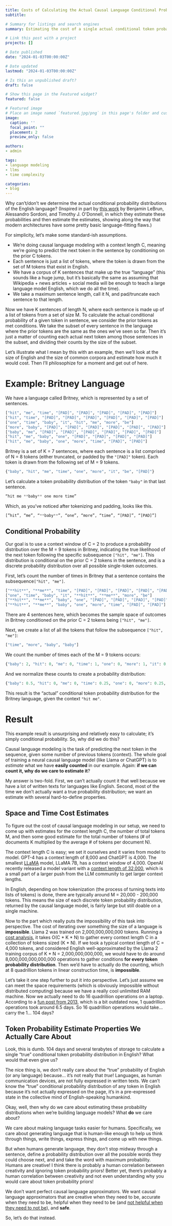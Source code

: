 ```yaml
---
title: Costs of Calculating the Actual Causal Language Conditional Probabilities of English
subtitle:

# Summary for listings and search engines
summary: Estimating the cost of a single actual conditional token probability distribution in causal language modeling in a given language

# Link this post with a project
projects: []

# Date published
date: "2024-01-03T00:00:00Z"

# Date updated
lastmod: "2024-01-03T00:00:00Z"

# Is this an unpublished draft?
draft: false

# Show this page in the Featured widget?
featured: false

# Featured image
# Place an image named `featured.jpg/png` in this page's folder and customize its options here.
image:
  caption: ''
  focal_point: ""
  placement: 2
  preview_only: false

authors:
- admin

tags:
- language modeling
- llms
- time complexity

categories:
- blog
---
```


Why can’t/don’t we determine the actual conditional probability distributions of the English language? (Inspired in part by [this work](https://arxiv.org/abs/2203.12788) by Benjamin LeBrun, Alessandro Sordoni, and Timothy J. O'Donnell, in which they estimate these probabilities and then estimate the estimates, showing along the way that modern architectures have some pretty basic language-fitting flaws.)

For simplicity, let’s make some standard-ish assumptions. 

- We’re doing causal language modeling with a context length C, meaning we’re going to predict the next token in the sentence by conditioning on the prior C tokens.
- Each sentence is just a list of tokens, where the token is drawn from the set of M tokens that exist in English.
- We have a corpus of K sentences that make up the true “language” (this sounds like a huge jump, but it’s basically the same as assuming that Wikipedia + news articles + social media will be enough to teach a large language model English, which we do all the time).
- We take a maximum sentence length, call it N, and pad/truncate each sentence to that length.

Now we have K sentences of length N, where each sentence is made up of a list of tokens from a set of size M. To calculate the actual conditional probability of a given token in sentence, we consider the prior tokens as met conditions. We take the subset of every sentence in the language where the prior tokens are the same as the ones we’ve seen so far. Then it’s just a matter of counting each actual next token among those sentences in the subset, and dividing their counts by the size of the subset.

Let’s illustrate what I mean by this with an example, then we’ll look at the size of English and the size of common corpora and estimate how much it would cost. Then I’ll philosophize for a moment and get out of here.

# Example: Britney Language

We have a language called Britney, which is represented by a set of sentences.

```python
["hit", "me", "time", "[PAD]", "[PAD]", "[PAD]", "[PAD]", "[PAD]"]
["hit", "time", "[PAD]", "[PAD]", "[PAD]", "[PAD]", "[PAD]", "[PAD]"]
["one", "time", "baby", "it", "hit", "me", "more", "be"]
["more", "baby", "[PAD]", "[PAD]", "[PAD]", "[PAD]", "[PAD]", "[PAD]"]
["baby", "me", "[PAD]", "[PAD]", "[PAD]", "[PAD]", "[PAD]", "[PAD]"]
["hit", "me", "baby", "one", "[PAD]", "[PAD]", "[PAD]", "[PAD]"]
["hit", "me", "baby", "one", "more", "time", "[PAD]", "[PAD]"]
```

Britney is a set of K = 7 sentences, where each sentence is a list comprised of N = 8 tokens (either truncated, or padded by the `"[PAD]"` token). Each token is drawn from the following set of M = 9 tokens.

```python
{"baby", "hit", "me", "time", "one", "more", "it", "be", "[PAD]"}
```

Let’s calculate a token probability distribution of the token `"baby"` in that last sentence.

```python
“hit me **baby** one more time”
```

Which, as you’ve noticed after tokenizing and padding, looks like this.

```python
[”hit”, “me”, “**baby**”, “one”, “more”, “time”, “[PAD]”, “[PAD]”]
```

## Conditional Probability

Our goal is to use a context window of C = 2 to produce a probability distribution over the M = 9 tokens in Britney, indicating the true likelihood of the next token following the specific subsequence `["hit", "me"]`. This distribution is conditional on the prior C = 2 tokens in the sentence, and is a discrete probability distribution over all possible single-token outcomes. 

First, let’s count the number of times in Britney that a sentence contains the subsequence`["hit", "me"]`.

```python
["**hit**", "**me**", "time", "[PAD]", "[PAD]", "[PAD]", "[PAD]", "[PAD]"]
["one", "time", "baby", "it", "**hit**", "**me**", "more", "be"]
["**hit**", "**me**", "baby", "one", "[PAD]", "[PAD]", "[PAD]", "[PAD]"]
["**hit**", "**me**", "baby", "one", "more", "time", "[PAD]", "[PAD]"]
```

There are 4 sentences here, which becomes the sample space of outcomes in Britney conditioned on the prior C = 2 tokens being `["hit", "me"]`.

Next, we create a list of all the tokens that follow the subsequence `["hit", "me"]`:

```python
["time", "more", "baby", "baby"]
```

We count the number of times each of the M = 9 tokens occurs:

```python
{"baby": 2, "hit": 0, "me": 0, "time": 1, "one": 0, "more": 1, "it": 0, "be": 0, "[PAD]": 0}
```

And we normalize these counts to create a probability distribution:

```python
{"baby": 0.5, "hit": 0, "me": 0, "time": 0.25, "one": 0, "more": 0.25, "it": 0, "be": 0, "[PAD]": 0}
```

This result is the “actual” conditional token probability distribution for the Britney language, given the context `"hit me"`.

# Result

This example result is unsurprising and relatively easy to calculate; it’s simply conditional probability. So, why did we do this?

Causal language modeling is the task of predicting the next token in the sequence, given some number of previous tokens (context). The whole goal of training a neural causal language model (like Llama or ChatGPT) is to *estimate* what we have ************easily counted************ in our example. Again: **if we can count it, why do we care to estimate it**?

My answer is two-fold. First, we can’t actually count it that well because we have a lot of written texts for languages like English. Second, most of the time we don’t actually want a true probability distribution; we want an estimate with several hard-to-define properties.

## Space and Time Cost Estimates

To figure out the cost of causal language modeling in our setup, we need to come up with estimates for the context length C, the number of total tokens M, and then some good estimate for the total number of tokens (# of documents K multiplied by the average # of tokens per document N).  

The context length C is easy; we set it ourselves and it varies from model to model. GPT-4 has a context length of 8,000 and ChatGPT is 4,000. The smallest [LLaMA](https://github.com/facebookresearch/llama/blob/main/MODEL_CARD.md) model, LLaMA 7B, has a context window of 4,000. OpenAI recently released a model variant with a [context length of 32,000](https://news.ycombinator.com/item?id=38130309), which is a small part of a larger push from the LLM community to get larger context lengths. 

In English, depending on how tokenization (the process of turning texts into lists of tokens) is done, there are typically around M = 20,000 - 200,000 tokens. This means the size of each discrete token probability distribution, returned by the causal language model, is fairly large but still doable on a single machine. 

Now to the part which really puts the impossibility of this task into perspective. The cost of iterating over something the size of a language is **impossible**. Llama 2 was trained on 2,000,000,000,000 tokens. Running a [cost analysis](https://www.quora.com/What-is-the-time-complexity-of-std-string-find-in-C++), it takes O(C * K * N) to gather every context length C in a collection of tokens sized (K * N). If we took a typical context length of C = 4,000 tokens, and considered English well-approximated by the Llama 2 training corpus of K * N = 2,000,000,000,000, we would have to do around 8,000,000,000,000,000 operations to gather conditions **********for every token probability distribution**********. Then we’d have to actually do the counting, which at 8 quadrillion tokens in linear construction time, is **impossible**.

Let’s take it one step further to put it into perspective. Let’s just assume we can meet the space requirements (which is obviously impossible without distributed computing) because we have a really cool unlimited RAM machine. Now we actually need to do 16 quadrillion operations on a laptop. According to a [fun post from 2013](https://startdebugging.net/2013/10/counting-up-to-one-trillion/), which is a bit outdated now, 1 quadrillion operations took around 6.5 days. So 16 quadrillion operations would take… carry the 1… 104 days?

## Token Probability Estimate Properties We Actually Care About

Look, this is dumb. 104 days and several terabytes of storage to calculate a single “true” conditional token probability distribution in English? What would that even give us?

The nice thing is, we don’t really care about the “true” probability of English (or any language) because… it’s not really that *true*! Languages, as human communication devices, are not fully expressed in written texts. We can’t know the “true” conditional probability distribution of any token in English because it’s not actually expressed on the page, it’s in a pre-expressed state in the collective mind of English-speaking humankind.

Okay, well, then why do we care about estimating these probability distributions when we’re building language models? What **do** we care about? 

We care about making language tasks easier for humans. Specifically, we care about generating language that is human-like enough to help us think through things, write things, express things, and come up with new things. 

But when humans generate language, they don’t stop midway through a sentence, define a probability distribution over all the possible words they could choose next, and and take the word with maximum probability. Humans are creative! I think there is probably a human correlation between creativity and ignoring token probability priors! Better yet, there’s probably a human correlation between creativity and not even understanding why you would care about token probability priors!

We don’t want perfect causal language approximators. We want causal language approximators that are creative when they need to be, accurate when they need to be, helpful when they need to be (and [not helpful when they need to not be](https://aclanthology.org/2023.emnlp-main.302.pdf)), and **safe**.

So, let’s do that instead.

